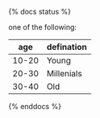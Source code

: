 {% docs status %}

one of the following:

| age   | defination |
|-------|------------|
| 10-20 | Young      |
| 20-30 | Millenials |
| 30-40 | Old        |


{% enddocs %}